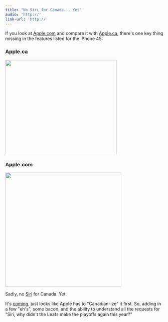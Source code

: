 ```yaml
---
title: "No Siri for Canada... Yet"
audio: 'http://'
link-url: 'http://'
---
```

<p>If you look at <a href="http://www.apple.com/">Apple.com</a> and compare it with  <a href="http://www.apple.com/ca/">Apple.ca</a>, there's one key thing missing in the features listed for the iPhone 4S:</p>
<h3>Apple.ca</h3>
<p><img src="https://chrisenns.com/wp-content/uploads/2011/10/iPhone4Canada.png" alt="" title="iPhone4Canada" width="355" height="301" class="aligncenter size-full wp-image-19673" /></p>
<h3>Apple.com</h3>
<p><img src="https://chrisenns.com/wp-content/uploads/2011/10/iPhone4US.png" alt="" title="iPhone4US" width="370" height="365" class="aligncenter size-full wp-image-19674" /></p>
<p>Sadly, no <a href="http://www.apple.com/iphone/features/siri.html">Siri</a> for Canada. Yet.</p>
<p>It's <a href="http://www.loopinsight.com/2011/10/04/siri-is-coming-to-canada/">coming</a>, just looks like Apple has to "Canadian-ize" it first. So, adding in a few "eh's", some bacon, and the ability to understand all the requests for "Siri, why didn't the Leafs make the playoffs again this year?"</p>
